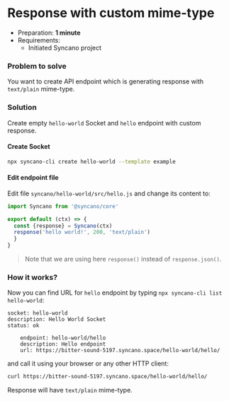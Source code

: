 # Response with custom mime-type

- Preparation: **1 minute**
- Requirements:
  - Initiated Syncano project

### Problem to solve

You want to create API endpoint which is generating response with `text/plain` mime-type.

### Solution

Create empty `hello-world` Socket and `hello` endpoint with custom response.

#### Create Socket

```sh
npx syncano-cli create hello-world --template example
```

#### Edit endpoint file


Edit file `syncano/hello-world/src/hello.js` and change its content to:

```js
import Syncano from '@syncano/core'

export default (ctx) => {
  const {response} = Syncano(ctx)
  response('hello world!', 200, 'text/plain')
  }
}
```

> Note that we are using here `response()` instead of `response.json()`.

### How it works?

Now you can find URL for `hello` endpoint by typing `npx syncano-cli list hello-world`:

```
socket: hello-world
description: Hello World Socket
status: ok

    endpoint: hello-world/hello
    description: Hello endpoint
    url: https://bitter-sound-5197.syncano.space/hello-world/hello/
```

and call it using your browser or any other HTTP client:

```sh
curl https://bitter-sound-5197.syncano.space/hello-world/hello/
```

Response will have `text/plain` mime-type.
